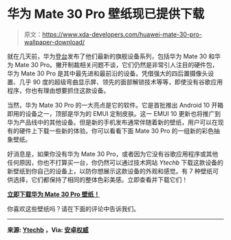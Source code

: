 # 华为 Mate 30 Pro 壁纸现已提供下载

> 原文：<https://www.xda-developers.com/huawei-mate-30-pro-wallpaper-download/>

就在几天前，华为[登台](https://www.xda-developers.com/huawei-mate-30-pro-rs-porsche-design-specifications-features-pricing-availability/)发布了他们最新的旗舰设备系列，包括华为 Mate 30 和华为 Mate 30 Pro。撇开制裁相关问题不谈，它们仍然是非常引人注目的硬件包，华为 Mate 30 Pro 是其中最先进和最前沿的设备。凭借强大的四后置摄像头设置、几乎 90 度的超级弯曲显示屏、领先的面部解锁技术等等，即使没有谷歌应用程序，你也有理由想要抓住这款设备。

当然，华为 Mate 30 Pro 的一大亮点是它的软件。它是首批推出 Android 10 开箱即用的设备之一，顶部是华为的 EMUI 定制皮肤。这一 EMUI 10 更新也将推广到华为产品线中的其他设备。但是新的手机发布通常伴随着新的壁纸，用户可以在现有的硬件上下载一些新的体验。你可以看看下面 Mate 30 Pro 的一组新的彩色抽象壁纸。

好消息是，如果你没有华为 Mate 30 Pro，或者因为它没有谷歌应用程序或其他任何原因，你也不打算买一台，你仍然可以通过技术网站 *Ytechb* 下载这款设备的新壁纸到你自己的设备上，以防你想展示这款设备的外观和感觉。有 7 种壁纸可供选择，它们都保持了相同的整体色彩美感。立即查看并下载它们！

**[立即下载华为 Mate 30 Pro 壁纸！](https://drive.google.com/open?id=1ONYaGmqJeJzPBwrY_o6O8S6VhMx7i1vh)**

你喜欢这些壁纸吗？请在下面的评论中告诉我们。

* * *

**来源: [Ytechb](https://www.ytechb.com/huawei-mate-30-pro-stock-wallpapers/) ，Via: [安卓权威](https://www.androidauthority.com/huawei-mate-30-pro-wallpapers-1031907/)**